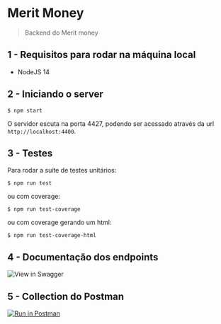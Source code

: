 # Merit Money

> Backend do Merit money

## 1 - Requisitos para rodar na máquina local

- NodeJS 14

## 2 - Iniciando o server

```shell
$ npm start
```

O servidor escuta na porta 4427, podendo ser acessado através da url `http://localhost:4400`.

## 3 - Testes

Para rodar a suíte de testes unitários:

```shell
$ npm run test
```

ou com coverage:

```shell
$ npm run test-coverage
```

ou com coverage gerando um html:

```shell
$ npm run test-coverage-html
```

## 4 - Documentação dos endpoints

![View in Swagger](https://leonyassis.github.io/meritMoneyLeony/)

## 5 - Collection do Postman

[![Run in Postman](https://run.pstmn.io/button.svg)](https://app.getpostman.com/run-collection/20656051-5936b139-bf43-4b76-a410-6b918cd99629?action=collection%2Ffork&collection-url=entityId%3D20656051-5936b139-bf43-4b76-a410-6b918cd99629%26entityType%3Dcollection%26workspaceId%3D66bbc557-e6f7-4934-8b32-9b4b10bedbed)
